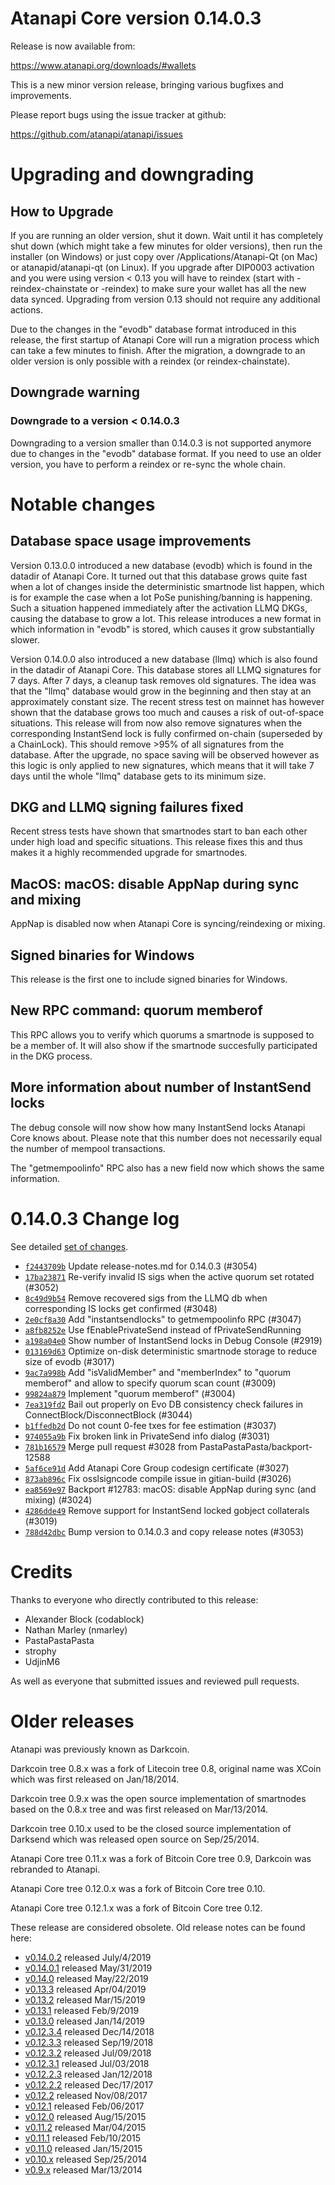 Atanapi Core version 0.14.0.3
==========================

Release is now available from:

  <https://www.atanapi.org/downloads/#wallets>

This is a new minor version release, bringing various bugfixes and improvements.

Please report bugs using the issue tracker at github:

  <https://github.com/atanapi/atanapi/issues>


Upgrading and downgrading
=========================

How to Upgrade
--------------

If you are running an older version, shut it down. Wait until it has completely
shut down (which might take a few minutes for older versions), then run the
installer (on Windows) or just copy over /Applications/Atanapi-Qt (on Mac) or
atanapid/atanapi-qt (on Linux). If you upgrade after DIP0003 activation and you were
using version < 0.13 you will have to reindex (start with -reindex-chainstate
or -reindex) to make sure your wallet has all the new data synced. Upgrading from
version 0.13 should not require any additional actions.

Due to the changes in the "evodb" database format introduced in this release, the
first startup of Atanapi Core will run a migration process which can take a few minutes
to finish. After the migration, a downgrade to an older version is only possible with
a reindex (or reindex-chainstate).

Downgrade warning
-----------------

### Downgrade to a version < 0.14.0.3

Downgrading to a version smaller than 0.14.0.3 is not supported anymore due to changes
in the "evodb" database format. If you need to use an older version, you have to perform
a reindex or re-sync the whole chain.

Notable changes
===============

Database space usage improvements
--------------------------------
Version 0.13.0.0 introduced a new database (evodb) which is found in the datadir of Atanapi Core. It turned
out that this database grows quite fast when a lot of changes inside the deterministic smartnode list happen,
which is for example the case when a lot PoSe punishing/banning is happening. Such a situation happened
immediately after the activation LLMQ DKGs, causing the database to grow a lot. This release introduces
a new format in which information in "evodb" is stored, which causes it grow substantially slower.  

Version 0.14.0.0 also introduced a new database (llmq) which is also found in the datadir of Atanapi Core.
This database stores all LLMQ signatures for 7 days. After 7 days, a cleanup task removes old signatures.
The idea was that the "llmq" database would grow in the beginning and then stay at an approximately constant
size. The recent stress test on mainnet has however shown that the database grows too much and causes a risk
of out-of-space situations. This release will from now also remove signatures when the corresponding InstantSend
lock is fully confirmed on-chain (superseded by a ChainLock). This should remove >95% of all signatures from
the database. After the upgrade, no space saving will be observed however as this logic is only applied to new
signatures, which means that it will take 7 days until the whole "llmq" database gets to its minimum size.

DKG and LLMQ signing failures fixed
-----------------------------------
Recent stress tests have shown that smartnodes start to ban each other under high load and specific situations.
This release fixes this and thus makes it a highly recommended upgrade for smartnodes.

MacOS: macOS: disable AppNap during sync and mixing
---------------------------------------------------
AppNap is disabled now when Atanapi Core is syncing/reindexing or mixing.

Signed binaries for Windows
---------------------------
This release is the first one to include signed binaries for Windows.

New RPC command: quorum memberof <proTxHash>
--------------------------------------------
This RPC allows you to verify which quorums a smartnode is supposed to be a member of. It will also show
if the smartnode succesfully participated in the DKG process.

More information about number of InstantSend locks
--------------------------------------------------
The debug console will now show how many InstantSend locks Atanapi Core knows about. Please note that this number
does not necessarily equal the number of mempool transactions.

The "getmempoolinfo" RPC also has a new field now which shows the same information.

0.14.0.3 Change log
===================

See detailed [set of changes](https://github.com/atanapi/atanapi/compare/v0.14.0.2...atanapi:v0.14.0.3).

- [`f2443709b`](https://github.com/atanapi/atanapi/commit/f2443709b) Update release-notes.md for 0.14.0.3 (#3054)
- [`17ba23871`](https://github.com/atanapi/atanapi/commit/17ba23871) Re-verify invalid IS sigs when the active quorum set rotated (#3052)
- [`8c49d9b54`](https://github.com/atanapi/atanapi/commit/8c49d9b54) Remove recovered sigs from the LLMQ db when corresponding IS locks get confirmed (#3048)
- [`2e0cf8a30`](https://github.com/atanapi/atanapi/commit/2e0cf8a30) Add "instantsendlocks" to getmempoolinfo RPC (#3047)
- [`a8fb8252e`](https://github.com/atanapi/atanapi/commit/a8fb8252e) Use fEnablePrivateSend instead of fPrivateSendRunning
- [`a198a04e0`](https://github.com/atanapi/atanapi/commit/a198a04e0) Show number of InstantSend locks in Debug Console (#2919)
- [`013169d63`](https://github.com/atanapi/atanapi/commit/013169d63) Optimize on-disk deterministic smartnode storage to reduce size of evodb (#3017)
- [`9ac7a998b`](https://github.com/atanapi/atanapi/commit/9ac7a998b) Add "isValidMember" and "memberIndex" to "quorum memberof" and allow to specify quorum scan count (#3009)
- [`99824a879`](https://github.com/atanapi/atanapi/commit/99824a879) Implement "quorum memberof" (#3004)
- [`7ea319fd2`](https://github.com/atanapi/atanapi/commit/7ea319fd2) Bail out properly on Evo DB consistency check failures in ConnectBlock/DisconnectBlock (#3044)
- [`b1ffedb2d`](https://github.com/atanapi/atanapi/commit/b1ffedb2d) Do not count 0-fee txes for fee estimation (#3037)
- [`974055a9b`](https://github.com/atanapi/atanapi/commit/974055a9b) Fix broken link in PrivateSend info dialog (#3031)
- [`781b16579`](https://github.com/atanapi/atanapi/commit/781b16579) Merge pull request #3028 from PastaPastaPasta/backport-12588
- [`5af6ce91d`](https://github.com/atanapi/atanapi/commit/5af6ce91d) Add Atanapi Core Group codesign certificate (#3027)
- [`873ab896c`](https://github.com/atanapi/atanapi/commit/873ab896c) Fix osslsigncode compile issue in gitian-build (#3026)
- [`ea8569e97`](https://github.com/atanapi/atanapi/commit/ea8569e97) Backport #12783: macOS: disable AppNap during sync (and mixing) (#3024)
- [`4286dde49`](https://github.com/atanapi/atanapi/commit/4286dde49) Remove support for InstantSend locked gobject collaterals (#3019)
- [`788d42dbc`](https://github.com/atanapi/atanapi/commit/788d42dbc) Bump version to 0.14.0.3 and copy release notes (#3053)

Credits
=======

Thanks to everyone who directly contributed to this release:

- Alexander Block (codablock)
- Nathan Marley (nmarley)
- PastaPastaPasta
- strophy
- UdjinM6

As well as everyone that submitted issues and reviewed pull requests.

Older releases
==============

Atanapi was previously known as Darkcoin.

Darkcoin tree 0.8.x was a fork of Litecoin tree 0.8, original name was XCoin
which was first released on Jan/18/2014.

Darkcoin tree 0.9.x was the open source implementation of smartnodes based on
the 0.8.x tree and was first released on Mar/13/2014.

Darkcoin tree 0.10.x used to be the closed source implementation of Darksend
which was released open source on Sep/25/2014.

Atanapi Core tree 0.11.x was a fork of Bitcoin Core tree 0.9,
Darkcoin was rebranded to Atanapi.

Atanapi Core tree 0.12.0.x was a fork of Bitcoin Core tree 0.10.

Atanapi Core tree 0.12.1.x was a fork of Bitcoin Core tree 0.12.

These release are considered obsolete. Old release notes can be found here:

- [v0.14.0.2](https://github.com/atanapi/atanapi/blob/master/doc/release-notes/atanapi/release-notes-0.14.0.2.md) released July/4/2019
- [v0.14.0.1](https://github.com/atanapi/atanapi/blob/master/doc/release-notes/atanapi/release-notes-0.14.0.1.md) released May/31/2019
- [v0.14.0](https://github.com/atanapi/atanapi/blob/master/doc/release-notes/atanapi/release-notes-0.14.0.md) released May/22/2019
- [v0.13.3](https://github.com/atanapi/atanapi/blob/master/doc/release-notes/atanapi/release-notes-0.13.3.md) released Apr/04/2019
- [v0.13.2](https://github.com/atanapi/atanapi/blob/master/doc/release-notes/atanapi/release-notes-0.13.2.md) released Mar/15/2019
- [v0.13.1](https://github.com/atanapi/atanapi/blob/master/doc/release-notes/atanapi/release-notes-0.13.1.md) released Feb/9/2019
- [v0.13.0](https://github.com/atanapi/atanapi/blob/master/doc/release-notes/atanapi/release-notes-0.13.0.md) released Jan/14/2019
- [v0.12.3.4](https://github.com/atanapi/atanapi/blob/master/doc/release-notes/atanapi/release-notes-0.12.3.4.md) released Dec/14/2018
- [v0.12.3.3](https://github.com/atanapi/atanapi/blob/master/doc/release-notes/atanapi/release-notes-0.12.3.3.md) released Sep/19/2018
- [v0.12.3.2](https://github.com/atanapi/atanapi/blob/master/doc/release-notes/atanapi/release-notes-0.12.3.2.md) released Jul/09/2018
- [v0.12.3.1](https://github.com/atanapi/atanapi/blob/master/doc/release-notes/atanapi/release-notes-0.12.3.1.md) released Jul/03/2018
- [v0.12.2.3](https://github.com/atanapi/atanapi/blob/master/doc/release-notes/atanapi/release-notes-0.12.2.3.md) released Jan/12/2018
- [v0.12.2.2](https://github.com/atanapi/atanapi/blob/master/doc/release-notes/atanapi/release-notes-0.12.2.2.md) released Dec/17/2017
- [v0.12.2](https://github.com/atanapi/atanapi/blob/master/doc/release-notes/atanapi/release-notes-0.12.2.md) released Nov/08/2017
- [v0.12.1](https://github.com/atanapi/atanapi/blob/master/doc/release-notes/atanapi/release-notes-0.12.1.md) released Feb/06/2017
- [v0.12.0](https://github.com/atanapi/atanapi/blob/master/doc/release-notes/atanapi/release-notes-0.12.0.md) released Aug/15/2015
- [v0.11.2](https://github.com/atanapi/atanapi/blob/master/doc/release-notes/atanapi/release-notes-0.11.2.md) released Mar/04/2015
- [v0.11.1](https://github.com/atanapi/atanapi/blob/master/doc/release-notes/atanapi/release-notes-0.11.1.md) released Feb/10/2015
- [v0.11.0](https://github.com/atanapi/atanapi/blob/master/doc/release-notes/atanapi/release-notes-0.11.0.md) released Jan/15/2015
- [v0.10.x](https://github.com/atanapi/atanapi/blob/master/doc/release-notes/atanapi/release-notes-0.10.0.md) released Sep/25/2014
- [v0.9.x](https://github.com/atanapi/atanapi/blob/master/doc/release-notes/atanapi/release-notes-0.9.0.md) released Mar/13/2014

